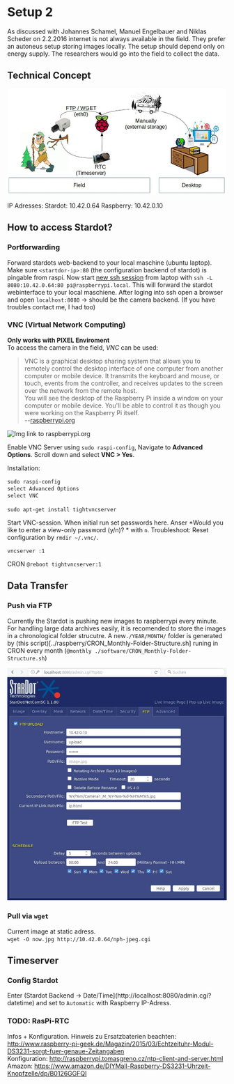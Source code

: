 # Setup 2
As discussed with Johannes Schamel, Manuel Engelbauer and Niklas Scheder on 2.2.2016 internet is not always available in the field. They prefer an autoneus setup storing images locally. The setup should depend only on energy supply. The researchers would go into the field to collect the data.  

## Technical Concept
![](./setup2_concept.jpg)

IP Adresses:
Stardot: 10.42.0.64
Raspberry: 10.42.0.10



## How to access Stardot?
### Portforwarding
Forward stardots web-backend to your local maschine (ubuntu laptop).  
Make sure `<startdor-ip>:80` (the configuration backend of stardot) is pingable from raspi. Now start [new ssh session](https://help.ubuntu.com/community/SSH/OpenSSH/PortForwarding#Local_Port_Forwarding) from laptop with `ssh -L 8080:10.42.0.64:80 pi@raspberrypi.local`. This will forward the stardot webinterface to your local maschiene. After loging into ssh open a browser and open `localhost:8080` -> should be the camera backend. (If you have troubles contact me, I had too)  


### VNC (Virtual Network Computing)
**Only works with PIXEL Enviroment**  
To access the camera in the field, *VNC* can be used:

> VNC is a graphical desktop sharing system that allows you to remotely control the desktop interface of one computer from another computer or mobile device. It transmits the keyboard and mouse, or touch, events from the controller, and receives updates to the screen over the network from the remote host.  
> You will see the desktop of the Raspberry Pi inside a window on your computer or mobile device. You'll be able to control it as though you were working on the Raspberry Pi itself.  
> --[raspberrypi.org](https://www.raspberrypi.org/documentation/remote-access/vnc/)  

![Img link to raspberrypi.org](https://www.raspberrypi.org/documentation/remote-access/vnc/images/raspberry-pi-connect.png)  

Enable VNC Server using `sudo raspi-config`, Navigate to **Advanced Options**. Scroll down and select **VNC > Yes**.  

Installation:  
```
sudo raspi-config
select Advanced Options
select VNC

sudo apt-get install tightvncserver
```

Start VNC-session. When initial run set passwords here. Anser *Would you like to enter a view-only password (y/n)? * with `n`. Troubleshoot: Reset configuration by `rmdir ~/.vnc/`.
```
vncserver :1
```

CRON
`@reboot tightvncserver:1`


## Data Transfer
### Push via FTP
Currently the Stardot is pushing new images to raspberrypi every minute. For handling large data archives easily, it is recomended to store the images in a chronological folder strucutre. A new`./YEAR/MONTH/` folder is generated by (this script)[../raspberry/CRON_Monthly-Folder-Structure.sh] runing in CRON every month (`@monthly ./software/CRON_Monthly-Folder-Structure.sh`)

![Screenshot](stardot_ftp.jpg)

### Pull via `wget`
Current image at static adress.  
`wget -O now.jpg http://10.42.0.64/nph-jpeg.cgi`

## Timeserver 
### Config Stardot
Enter (Stardot Backend -> Date/Time](http://localhost:8080/admin.cgi?datetime) 
and set to `Automatic` with Raspberry IP-Adress.  

### TODO: RasPi-RTC
Infos + Konfiguration. Hinweis zu Ersatzbaterien beachten: http://www.raspberry-pi-geek.de/Magazin/2015/03/Echtzeituhr-Modul-DS3231-sorgt-fuer-genaue-Zeitangaben  
Konfiguration: http://raspberrypi.tomasgreno.cz/ntp-client-and-server.html  
Amazon:  https://www.amazon.de/DIYMall-Raspberry-DS3231-Uhrzeit-Knopfzelle/dp/B0126GGFQI

